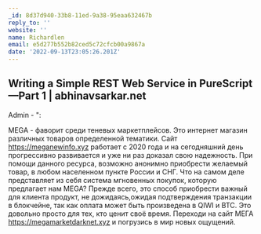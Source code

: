 ```yaml
---
_id: 8d37d940-33b8-11ed-9a38-95eaa632467b
reply_to: ''
website: ''
name: Richardlen
email: e5d277b552b82ced5c72cfcb00a9867a
date: '2022-09-13T23:05:26.201Z'
---
```

Writing a Simple REST Web Service in PureScript—Part 1 | abhinavsarkar.net 
- 
Admin  - ": 
 
MEGA - фаворит среди теневых маркетплейсов. Это интернет магазин различных товаров определенной тематики. Сайт https://meganewinfo.xyz работает с 2020 года и на сегодняшний день прогрессивно развивается и уже ни раз доказал свою надежность. При помощи данного ресурса, возможно анонимно приобрести желаемый товар, в любом населенном пункте России и СНГ. Что на самом деле представляет из себя система мгновенных покупок, которую предлагает нам MEGA? Прежде всего, это способ приобрести важный для клиента продукт, не дожидаясь,ожидая подтверждения транзакции в блокчейне, так как оплата может быть произведена в QIWI и BTC. Это довольно просто для тех, кто ценит своё время. Переходи на сайт МЕГА https://megamarketdarknet.xyz и погрузись в мир новых ощущений.
